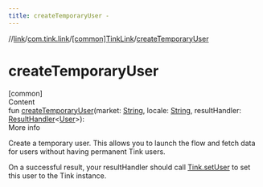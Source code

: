```yaml
---
title: createTemporaryUser -
---
```

//[link](../../index.md)/[com.tink.link](../index.md)/[[common]TinkLink](index.md)/[createTemporaryUser](create-temporary-user.md)



# createTemporaryUser  
[common]  
Content  
fun [createTemporaryUser](create-temporary-user.md)(market: [String](https://kotlinlang.org/api/latest/jvm/stdlib/kotlin/-string/index.html), locale: [String](https://kotlinlang.org/api/latest/jvm/stdlib/kotlin/-string/index.html), resultHandler: [ResultHandler](../../com.tink.service.handler/[common]-result-handler/index.md)<[User](../../com.tink.model.user/[common]-user/index.md)>): <ERROR CLASS>  
More info  


Create a temporary user. This allows you to launch the flow and fetch data for users without having permanent Tink users.



On a successful result, your resultHandler should call [Tink.setUser](../../com.tink.core/[common]-tink/set-user.md) to set this user to the Tink instance.

  



